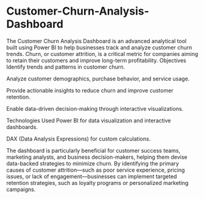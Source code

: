 # Customer-Churn-Analysis-Dashboard
The Customer Churn Analysis Dashboard is an advanced analytical tool built using Power BI to help businesses track and analyze customer churn trends. Churn, or customer attrition, is a critical metric for companies aiming to retain their customers and improve long-term profitability. 
Objectives
Identify trends and patterns in customer churn.

Analyze customer demographics, purchase behavior, and service usage.

Provide actionable insights to reduce churn and improve customer retention.

Enable data-driven decision-making through interactive visualizations.

Technologies Used
Power BI for data visualization and interactive dashboards.

DAX (Data Analysis Expressions) for custom calculations.

The dashboard is particularly beneficial for customer success teams, marketing analysts, and business decision-makers, helping them devise data-backed strategies to minimize churn. By identifying the primary causes of customer attrition—such as poor service experience, pricing issues, or lack of engagement—businesses can implement targeted retention strategies, such as loyalty programs or personalized marketing campaigns.
